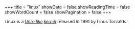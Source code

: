+++
title = "linux"
showDate = false
showReadingTime = false
showWordCount = false
showPagination = false
+++

Linux is a [_Unix-like_](/arch-install-guide/glossary/unix-like) [_kernel_](/arch-install-guide/glossary/kernel) released in 1991 by Linus Torvalds.